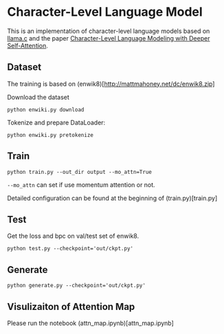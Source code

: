 # Character-Level Language Model

This is an implementation of character-level language models based on [llama.c](https://github.com/karpathy/llama2.c) and the paper [Character-Level Language Modeling with Deeper Self-Attention](https://arxiv.org/abs/1808.04444).

## Dataset
The training is based on (enwik8)[http://mattmahoney.net/dc/enwik8.zip]

Download the dataset
```shell
python enwiki.py download
```

Tokenize and prepare DataLoader:
```shell
python enwiki.py pretokenize
```

## Train
```shell
python train.py --out_dir output --mo_attn=True
```
`--mo_attn` can set if use momentum attention or not.

Detailed configuration can be found at the beginning of (train.py)[train.py]

## Test
Get the loss and bpc on val/test set of enwik8.
```shell
python test.py --checkpoint='out/ckpt.py'
```

## Generate
```shell
python generate.py --checkpoint='out/ckpt.py'
```

## Visulizaiton of Attention Map
Please run the notebook (attn_map.ipynb)[attn_map.ipynb]
